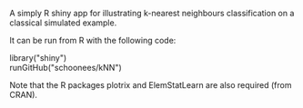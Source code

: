 A simply R shiny app for illustrating k-nearest neighbours classification on a classical simulated example.

It can be run from R with the following code:

library("shiny")  
runGitHub("schoonees/kNN")  

Note that the R packages plotrix and ElemStatLearn are also required (from CRAN).
